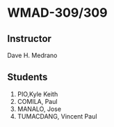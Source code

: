 <h1>WMAD-309/309</h1>

<h2>Instructor</h2>
Dave H. Medrano

<h2>Students</h2>
<ol>

  <li>PIO,Kyle Keith</li>
  <li>COMILA, Paul</li>
  <li>MANALO, Jose</li>
  <li>TUMACDANG, Vincent Paul</li>
</ol>

